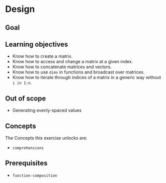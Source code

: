 # Design

## Goal

## Learning objectives

- Know how to create a matrix.
- Know how to access and change a matrix at a given index.
- Know how to concatenate matrices and vectors.
- Know how to use `dims` in functions and broadcast over matrices.
- Know how to iterate through indices of a matrix in a generic way without `i in 1:n`.

## Out of scope

- Generating evenly-spaced values

## Concepts

The Concepts this exercise unlocks are:

- `comprehensions`

## Prerequisites

- `function-composition`
